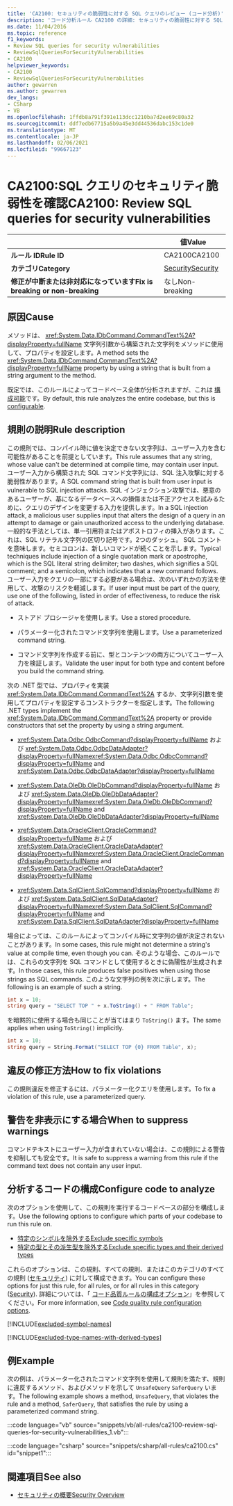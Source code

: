 ```yaml
---
title: 'CA2100: セキュリティの脆弱性に対する SQL クエリのレビュー (コード分析)'
description: 'コード分析ルール CA2100 の詳細: セキュリティの脆弱性に対する SQL クエリの確認'
ms.date: 11/04/2016
ms.topic: reference
f1_keywords:
- Review SQL queries for security vulnerabilities
- ReviewSqlQueriesForSecurityVulnerabilities
- CA2100
helpviewer_keywords:
- CA2100
- ReviewSqlQueriesForSecurityVulnerabilities
author: gewarren
ms.author: gewarren
dev_langs:
- CSharp
- VB
ms.openlocfilehash: 1ffdb8a791f391e113dcc1210ba7d2ee69c80a32
ms.sourcegitcommit: ddf7edb67715a5b9a45e3dd44536dabc153c1de0
ms.translationtype: MT
ms.contentlocale: ja-JP
ms.lasthandoff: 02/06/2021
ms.locfileid: "99667123"
---
```

# <a name="ca2100-review-sql-queries-for-security-vulnerabilities"></a><span data-ttu-id="266be-103">CA2100:SQL クエリのセキュリティ脆弱性を確認</span><span class="sxs-lookup"><span data-stu-id="266be-103">CA2100: Review SQL queries for security vulnerabilities</span></span>

| | <span data-ttu-id="266be-104">値</span><span class="sxs-lookup"><span data-stu-id="266be-104">Value</span></span> |
|-|-|
| <span data-ttu-id="266be-105">**ルール ID**</span><span class="sxs-lookup"><span data-stu-id="266be-105">**Rule ID**</span></span> |<span data-ttu-id="266be-106">CA2100</span><span class="sxs-lookup"><span data-stu-id="266be-106">CA2100</span></span>|
| <span data-ttu-id="266be-107">**カテゴリ**</span><span class="sxs-lookup"><span data-stu-id="266be-107">**Category**</span></span> |[<span data-ttu-id="266be-108">Security</span><span class="sxs-lookup"><span data-stu-id="266be-108">Security</span></span>](security-warnings.md)|
| <span data-ttu-id="266be-109">**修正が中断または非対応になっています**</span><span class="sxs-lookup"><span data-stu-id="266be-109">**Fix is breaking or non-breaking**</span></span> |<span data-ttu-id="266be-110">なし</span><span class="sxs-lookup"><span data-stu-id="266be-110">Non-breaking</span></span>|

## <a name="cause"></a><span data-ttu-id="266be-111">原因</span><span class="sxs-lookup"><span data-stu-id="266be-111">Cause</span></span>

<span data-ttu-id="266be-112">メソッドは、 <xref:System.Data.IDbCommand.CommandText%2A?displayProperty=fullName> 文字列引数から構築された文字列をメソッドに使用して、プロパティを設定します。</span><span class="sxs-lookup"><span data-stu-id="266be-112">A method sets the <xref:System.Data.IDbCommand.CommandText%2A?displayProperty=fullName> property by using a string that is built from a string argument to the method.</span></span>

<span data-ttu-id="266be-113">既定では、このルールによってコードベース全体が分析されますが、これは [構成可能](#configure-code-to-analyze)です。</span><span class="sxs-lookup"><span data-stu-id="266be-113">By default, this rule analyzes the entire codebase, but this is [configurable](#configure-code-to-analyze).</span></span>

## <a name="rule-description"></a><span data-ttu-id="266be-114">規則の説明</span><span class="sxs-lookup"><span data-stu-id="266be-114">Rule description</span></span>

<span data-ttu-id="266be-115">この規則では、コンパイル時に値を決定できない文字列は、ユーザー入力を含む可能性があることを前提としています。</span><span class="sxs-lookup"><span data-stu-id="266be-115">This rule assumes that any string, whose value can't be determined at compile time, may contain user input.</span></span> <span data-ttu-id="266be-116">ユーザー入力から構築された SQL コマンド文字列には、SQL 注入攻撃に対する脆弱性があります。</span><span class="sxs-lookup"><span data-stu-id="266be-116">A SQL command string that is built from user input is vulnerable to SQL injection attacks.</span></span> <span data-ttu-id="266be-117">SQL インジェクション攻撃では、悪意のあるユーザーが、基になるデータベースへの損傷または不正アクセスを試みるために、クエリのデザインを変更する入力を提供します。</span><span class="sxs-lookup"><span data-stu-id="266be-117">In a SQL injection attack, a malicious user supplies input that alters the design of a query in an attempt to damage or gain unauthorized access to the underlying database.</span></span> <span data-ttu-id="266be-118">一般的な手法としては、単一引用符またはアポストロフィの挿入があります。これは、SQL リテラル文字列の区切り記号です。2つのダッシュ。 SQL コメントを意味します。セミコロンは、新しいコマンドが続くことを示します。</span><span class="sxs-lookup"><span data-stu-id="266be-118">Typical techniques include injection of a single quotation mark or apostrophe, which is the SQL literal string delimiter; two dashes, which signifies a SQL comment; and a semicolon, which indicates that a new command follows.</span></span> <span data-ttu-id="266be-119">ユーザー入力をクエリの一部にする必要がある場合は、次のいずれかの方法を使用して、攻撃のリスクを軽減します。</span><span class="sxs-lookup"><span data-stu-id="266be-119">If user input must be part of the query, use one of the following, listed in order of effectiveness, to reduce the risk of attack.</span></span>

- <span data-ttu-id="266be-120">ストアド プロシージャを使用します。</span><span class="sxs-lookup"><span data-stu-id="266be-120">Use a stored procedure.</span></span>

- <span data-ttu-id="266be-121">パラメーター化されたコマンド文字列を使用します。</span><span class="sxs-lookup"><span data-stu-id="266be-121">Use a parameterized command string.</span></span>

- <span data-ttu-id="266be-122">コマンド文字列を作成する前に、型とコンテンツの両方についてユーザー入力を検証します。</span><span class="sxs-lookup"><span data-stu-id="266be-122">Validate the user input for both type and content before you build the command string.</span></span>

<span data-ttu-id="266be-123">次の .NET 型では、プロパティを実装 <xref:System.Data.IDbCommand.CommandText%2A> するか、文字列引数を使用してプロパティを設定するコンストラクターを指定します。</span><span class="sxs-lookup"><span data-stu-id="266be-123">The following .NET types implement the <xref:System.Data.IDbCommand.CommandText%2A> property or provide constructors that set the property by using a string argument.</span></span>

- <span data-ttu-id="266be-124"><xref:System.Data.Odbc.OdbcCommand?displayProperty=fullName> および <xref:System.Data.Odbc.OdbcDataAdapter?displayProperty=fullName></span><span class="sxs-lookup"><span data-stu-id="266be-124"><xref:System.Data.Odbc.OdbcCommand?displayProperty=fullName> and <xref:System.Data.Odbc.OdbcDataAdapter?displayProperty=fullName></span></span>

- <span data-ttu-id="266be-125"><xref:System.Data.OleDb.OleDbCommand?displayProperty=fullName> および <xref:System.Data.OleDb.OleDbDataAdapter?displayProperty=fullName></span><span class="sxs-lookup"><span data-stu-id="266be-125"><xref:System.Data.OleDb.OleDbCommand?displayProperty=fullName> and <xref:System.Data.OleDb.OleDbDataAdapter?displayProperty=fullName></span></span>

- <span data-ttu-id="266be-126"><xref:System.Data.OracleClient.OracleCommand?displayProperty=fullName> および <xref:System.Data.OracleClient.OracleDataAdapter?displayProperty=fullName></span><span class="sxs-lookup"><span data-stu-id="266be-126"><xref:System.Data.OracleClient.OracleCommand?displayProperty=fullName> and <xref:System.Data.OracleClient.OracleDataAdapter?displayProperty=fullName></span></span>

- <span data-ttu-id="266be-127"><xref:System.Data.SqlClient.SqlCommand?displayProperty=fullName> および <xref:System.Data.SqlClient.SqlDataAdapter?displayProperty=fullName></span><span class="sxs-lookup"><span data-stu-id="266be-127"><xref:System.Data.SqlClient.SqlCommand?displayProperty=fullName> and <xref:System.Data.SqlClient.SqlDataAdapter?displayProperty=fullName></span></span>

<span data-ttu-id="266be-128">場合によっては、このルールによってコンパイル時に文字列の値が決定されないことがあります。</span><span class="sxs-lookup"><span data-stu-id="266be-128">In some cases, this rule might not determine a string's value at compile time, even though you can.</span></span> <span data-ttu-id="266be-129">そのような場合、このルールでは、これらの文字列を SQL コマンドとして使用するときに偽陽性が生成されます。</span><span class="sxs-lookup"><span data-stu-id="266be-129">In those cases, this rule produces false positives when using those strings as SQL commands.</span></span> <span data-ttu-id="266be-130">このような文字列の例を次に示します。</span><span class="sxs-lookup"><span data-stu-id="266be-130">The following is an example of such a string.</span></span>

```csharp
int x = 10;
string query = "SELECT TOP " + x.ToString() + " FROM Table";
```

<span data-ttu-id="266be-131">を暗黙的に使用する場合も同じことが当てはまり `ToString()` ます。</span><span class="sxs-lookup"><span data-stu-id="266be-131">The same applies when using `ToString()` implicitly.</span></span>

```csharp
int x = 10;
string query = String.Format("SELECT TOP {0} FROM Table", x);
```

## <a name="how-to-fix-violations"></a><span data-ttu-id="266be-132">違反の修正方法</span><span class="sxs-lookup"><span data-stu-id="266be-132">How to fix violations</span></span>

<span data-ttu-id="266be-133">この規則違反を修正するには、パラメーター化クエリを使用します。</span><span class="sxs-lookup"><span data-stu-id="266be-133">To fix a violation of this rule, use a parameterized query.</span></span>

## <a name="when-to-suppress-warnings"></a><span data-ttu-id="266be-134">警告を非表示にする場合</span><span class="sxs-lookup"><span data-stu-id="266be-134">When to suppress warnings</span></span>

<span data-ttu-id="266be-135">コマンドテキストにユーザー入力が含まれていない場合は、この規則による警告を抑制しても安全です。</span><span class="sxs-lookup"><span data-stu-id="266be-135">It is safe to suppress a warning from this rule if the command text does not contain any user input.</span></span>

## <a name="configure-code-to-analyze"></a><span data-ttu-id="266be-136">分析するコードの構成</span><span class="sxs-lookup"><span data-stu-id="266be-136">Configure code to analyze</span></span>

<span data-ttu-id="266be-137">次のオプションを使用して、この規則を実行するコードベースの部分を構成します。</span><span class="sxs-lookup"><span data-stu-id="266be-137">Use the following options to configure which parts of your codebase to run this rule on.</span></span>

- [<span data-ttu-id="266be-138">特定のシンボルを除外する</span><span class="sxs-lookup"><span data-stu-id="266be-138">Exclude specific symbols</span></span>](#exclude-specific-symbols)
- [<span data-ttu-id="266be-139">特定の型とその派生型を除外する</span><span class="sxs-lookup"><span data-stu-id="266be-139">Exclude specific types and their derived types</span></span>](#exclude-specific-types-and-their-derived-types)

<span data-ttu-id="266be-140">これらのオプションは、この規則、すべての規則、またはこのカテゴリのすべての規則 ([セキュリティ](security-warnings.md)) に対して構成できます。</span><span class="sxs-lookup"><span data-stu-id="266be-140">You can configure these options for just this rule, for all rules, or for all rules in this category ([Security](security-warnings.md)).</span></span> <span data-ttu-id="266be-141">詳細については、「 [コード品質ルールの構成オプション](../code-quality-rule-options.md)」を参照してください。</span><span class="sxs-lookup"><span data-stu-id="266be-141">For more information, see [Code quality rule configuration options](../code-quality-rule-options.md).</span></span>

[!INCLUDE[excluded-symbol-names](~/includes/code-analysis/excluded-symbol-names.md)]

[!INCLUDE[excluded-type-names-with-derived-types](~/includes/code-analysis/excluded-type-names-with-derived-types.md)]

## <a name="example"></a><span data-ttu-id="266be-142">例</span><span class="sxs-lookup"><span data-stu-id="266be-142">Example</span></span>

<span data-ttu-id="266be-143">次の例は、パラメーター化されたコマンド文字列を使用して規則を満たす、規則に違反するメソッド、およびメソッドを示して `UnsafeQuery` `SaferQuery` います。</span><span class="sxs-lookup"><span data-stu-id="266be-143">The following example shows a method, `UnsafeQuery`, that violates the rule and a method, `SaferQuery`, that satisfies the rule by using a parameterized command string.</span></span>

:::code language="vb" source="snippets/vb/all-rules/ca2100-review-sql-queries-for-security-vulnerabilities_1.vb":::

:::code language="csharp" source="snippets/csharp/all-rules/ca2100.cs" id="snippet1":::

## <a name="see-also"></a><span data-ttu-id="266be-144">関連項目</span><span class="sxs-lookup"><span data-stu-id="266be-144">See also</span></span>

- [<span data-ttu-id="266be-145">セキュリティの概要</span><span class="sxs-lookup"><span data-stu-id="266be-145">Security Overview</span></span>](../../../framework/data/adonet/security-overview.md)
